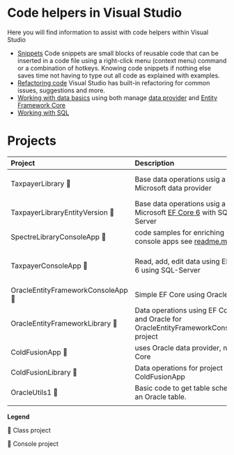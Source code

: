 # Code helpers in Visual Studio

Here you will find information to assist with code helpers within Visual Studio

- [Snippets](snippets.md) Code snippets are small blocks of reusable code that can be inserted in a code file using a right-click menu (context menu) command or a combination of hotkeys. Knowing code snippets if nothing else saves time not having to type out all code as explained with examples.
- [Refactoring code](refactoringCode.md) Visual Studio has built-in refactoring for common issues, suggestions and more.
- [Working with data basics](InteractingWithData.md) using both manage [data provider](https://docs.microsoft.com/en-us/dotnet/framework/data/adonet/data-providers) and [Entity Framework Core](https://docs.microsoft.com/en-us/ef/core/)
- [Working with SQL](WritingSql.md) 

# Projects

| Project        |   Description    |   Notes |
|:------------- |:-------------|:-------------|
| TaxpayerLibrary :small_orange_diamond: | Base data operations usig a Microsoft data provider | Microsoft supports all major databases, here we are using SQL-Server provider |
| TaxpayerLibraryEntityVersion :small_orange_diamond: | Base data operations usig a Microsoft [EF Core 6](https://learn.microsoft.com/en-us/ef/core/) with SQL-Server | See also [tips for working with EF Core](https://github.com/karenpayneoregon/ef-core-6-tips) |
| SpectreLibraryConsoleApp :small_blue_diamond: | code samples for enriching console apps see [readme.md](SpectreConsole.md) | Dependent on custom [NuGet package](https://www.nuget.org/packages/SpectreConsoleLibrary/) |
| TaxpayerConsoleApp :small_blue_diamond: | Read, add, edit data using EF Core 6 using SQL-Server | Uses TaxpayerLibraryEntityVersion project, Ask Karen for connections |
| OracleEntityFrameworkConsoleApp :small_blue_diamond: | Simple EF Core using Oracle |  |
| OracleEntityFrameworkLibrary :small_orange_diamond: | Data operations using EF Core 6 and Oracle for OracleEntityFrameworkConsoleApp project | Ask Karen for connections |
| ColdFusionApp :small_blue_diamond: | uses Oracle data provider, not EF Core | Ask Karen for connections |
| ColdFusionLibrary :small_orange_diamond: | Data operations for project ColdFusionApp |  |
| OracleUtils1 :small_blue_diamond: | Basic code to get table schema for an Oracle table. | All code works but is  WIP |
|  |  |  |

**Legend**

:small_orange_diamond: Class project

:small_blue_diamond:  Console project
